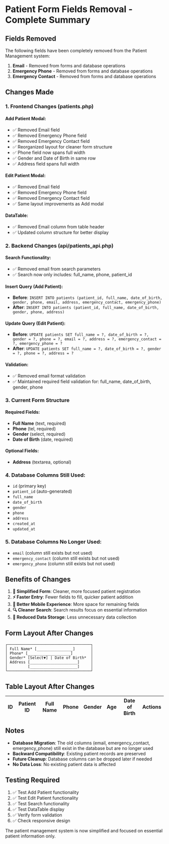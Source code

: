 # Patient Form Fields Removal - Complete Summary

## Fields Removed
The following fields have been completely removed from the Patient Management system:

1. **Email** - Removed from forms and database operations
2. **Emergency Phone** - Removed from forms and database operations  
3. **Emergency Contact** - Removed from forms and database operations

## Changes Made

### 1. Frontend Changes (patients.php)

#### Add Patient Modal:
- ✅ Removed Email field
- ✅ Removed Emergency Phone field
- ✅ Removed Emergency Contact field
- ✅ Reorganized layout for cleaner form structure
- ✅ Phone field now spans full width
- ✅ Gender and Date of Birth in same row
- ✅ Address field spans full width

#### Edit Patient Modal:
- ✅ Removed Email field
- ✅ Removed Emergency Phone field
- ✅ Removed Emergency Contact field
- ✅ Same layout improvements as Add modal

#### DataTable:
- ✅ Removed Email column from table header
- ✅ Updated column structure for better display

### 2. Backend Changes (api/patients_api.php)

#### Search Functionality:
- ✅ Removed email from search parameters
- ✅ Search now only includes: full_name, phone, patient_id

#### Insert Query (Add Patient):
- **Before**: `INSERT INTO patients (patient_id, full_name, date_of_birth, gender, phone, email, address, emergency_contact, emergency_phone)`
- **After**: `INSERT INTO patients (patient_id, full_name, date_of_birth, gender, phone, address)`

#### Update Query (Edit Patient):
- **Before**: `UPDATE patients SET full_name = ?, date_of_birth = ?, gender = ?, phone = ?, email = ?, address = ?, emergency_contact = ?, emergency_phone = ?`
- **After**: `UPDATE patients SET full_name = ?, date_of_birth = ?, gender = ?, phone = ?, address = ?`

#### Validation:
- ✅ Removed email format validation
- ✅ Maintained required field validation for: full_name, date_of_birth, gender, phone

### 3. Current Form Structure

#### Required Fields:
- **Full Name** (text, required)
- **Phone** (tel, required)  
- **Gender** (select, required)
- **Date of Birth** (date, required)

#### Optional Fields:
- **Address** (textarea, optional)

### 4. Database Columns Still Used:
- `id` (primary key)
- `patient_id` (auto-generated)
- `full_name`
- `date_of_birth`
- `gender`
- `phone`
- `address`
- `created_at`
- `updated_at`

### 5. Database Columns No Longer Used:
- `email` (column still exists but not used)
- `emergency_contact` (column still exists but not used)
- `emergency_phone` (column still exists but not used)

## Benefits of Changes

1. **🎯 Simplified Form**: Cleaner, more focused patient registration
2. **⚡ Faster Entry**: Fewer fields to fill, quicker patient addition
3. **📱 Better Mobile Experience**: More space for remaining fields
4. **🔍 Cleaner Search**: Search results focus on essential information
5. **💾 Reduced Data Storage**: Less unnecessary data collection

## Form Layout After Changes

```
┌─────────────────────────────────────┐
│ Full Name* [________________]       │
│ Phone* [___________________]        │
│ Gender* [Select▼] | Date of Birth*  │
│ Address [_____________________]     │
│         [_____________________]     │
└─────────────────────────────────────┘
```

## Table Layout After Changes

| ID | Patient ID | Full Name | Phone | Gender | Age | Date of Birth | Actions |
|----|------------|-----------|--------|---------|-----|---------------|---------|

## Notes

- **Database Migration**: The old columns (email, emergency_contact, emergency_phone) still exist in the database but are no longer used
- **Backward Compatibility**: Existing patient records are preserved
- **Future Cleanup**: Database columns can be dropped later if needed
- **No Data Loss**: No existing patient data is affected

## Testing Required

1. ✅ Test Add Patient functionality
2. ✅ Test Edit Patient functionality  
3. ✅ Test Search functionality
4. ✅ Test DataTable display
5. ✅ Verify form validation
6. ✅ Check responsive design

The patient management system is now simplified and focused on essential patient information only.
